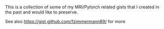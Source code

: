 This is a collection of some of my MRI/Pytorch related gists that I created in the past and would like to preserve.

See also https://gist.github.com/fzimmermann89/ for more
